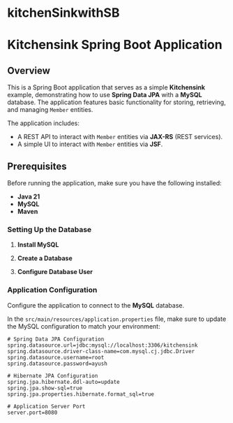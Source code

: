 # kitchenSinkwithSB

# Kitchensink Spring Boot Application

## Overview

This is a Spring Boot application that serves as a simple **Kitchensink** example, demonstrating how to use **Spring Data JPA** with a **MySQL** database. The application features basic functionality for storing, retrieving, and managing `Member` entities.

The application includes:
- A REST API to interact with `Member` entities via **JAX-RS** (REST services).
- A simple UI to interact with `Member` entities via **JSF**.

## Prerequisites

Before running the application, make sure you have the following installed:
- **Java 21**
- **MySQL** 
- **Maven**

### Setting Up the Database

1. **Install MySQL**

2. **Create a Database**

3. **Configure Database User**

### Application Configuration

Configure the application to connect to the **MySQL** database.

In the `src/main/resources/application.properties` file, make sure to update the MySQL configuration to match your environment:

```properties
# Spring Data JPA Configuration
spring.datasource.url=jdbc:mysql://localhost:3306/kitchensink
spring.datasource.driver-class-name=com.mysql.cj.jdbc.Driver
spring.datasource.username=root
spring.datasource.password=ayush

# Hibernate JPA Configuration
spring.jpa.hibernate.ddl-auto=update
spring.jpa.show-sql=true
spring.jpa.properties.hibernate.format_sql=true

# Application Server Port
server.port=8080
